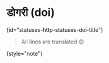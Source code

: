 # डोगरी (doi)
{id="statuses-http-statuses-doi-title"}



> All lines are translated 😊
>
{style="note"}

